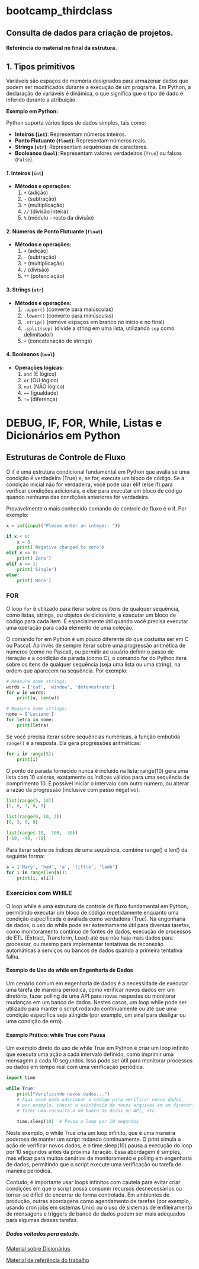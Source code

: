 # bootcamp_thirdclass
## Consulta de dados para criação de projetos.
#### Referência do material no final da estrutura.

## 1. Tipos primitivos

Variáveis são espaços de memória designados para armazenar dados que podem ser modificados durante a execução de um programa. Em Python, a declaração de variáveis é dinâmica, o que significa que o tipo de dado é inferido durante a atribuição.

**Exemplo em Python:**

Python suporta vários tipos de dados simples, tais como:

- **Inteiros (`int`)**: Representam números inteiros.
- **Ponto Flutuante (`float`)**: Representam números reais.
- **Strings (`str`)**: Representam sequências de caracteres.
- **Booleanos (`bool`)**: Representam valores verdadeiros (`True`) ou falsos (`False`).

#### 1. Inteiros (`int`)

* **Métodos e operações:**
    1. `+` (adição)
    2. `-` (subtração)
    3. `*` (multiplicação)
    4. `//` (divisão inteira)
    5. `%` (módulo - resto da divisão)

#### 2. Números de Ponto Flutuante (`float`)

* **Métodos e operações:**
    1. `+` (adição)
    2. `-` (subtração)
    3. `*` (multiplicação)
    4. `/` (divisão)
    5. `**` (potenciação)

#### 3. Strings (`str`)

* **Métodos e operações:**
    1. `.upper()` (converte para maiúsculas)
    2. `.lower()` (converte para minúsculas)
    3. `.strip()` (remove espaços em branco no início e no final)
    4. `.split(sep)` (divide a string em uma lista, utilizando `sep` como delimitador)
    5. `+` (concatenação de strings)

#### 4. Booleanos (`bool`)

* **Operações lógicas:**
    1. `and` (E lógico)
    2. `or` (OU lógico)
    3. `not` (NÃO lógico)
    4. `==` (igualdade)
    5. `!=` (diferença)


# DEBUG, IF, FOR, While, Listas e Dicionários em Python

## Estruturas de Controle de Fluxo

O if é uma estrutura condicional fundamental em Python que avalia se uma condição é verdadeira (True) e, se for, executa um bloco de código. Se a condição inicial não for verdadeira, você pode usar elif (else if) para verificar condições adicionais, e else para executar um bloco de código quando nenhuma das condições anteriores for verdadeira.

Provavelmente o mais conhecido comando de controle de fluxo é o if. Por exemplo:

```python
x = int(input("Please enter an integer: "))

if x < 0:
    x = 0
    print('Negative changed to zero')
elif x == 0:
    print('Zero')
elif x == 1:
    print('Single')
else:
    print('More')
```
### FOR

O loop `for` é utilizado para iterar sobre os itens de qualquer sequência, como listas, strings, ou objetos de dicionário, e executar um bloco de código para cada item. É especialmente útil quando você precisa executar uma operação para cada elemento de uma coleção.

O comando for em Python é um pouco diferente do que costuma ser em C ou Pascal. Ao invés de sempre iterar sobre uma progressão aritmética de números (como no Pascal), ou permitir ao usuário definir o passo de iteração e a condição de parada (como C), o comando for do Python itera sobre os itens de qualquer sequência (seja uma lista ou uma string), na ordem que aparecem na sequência. Por exemplo:

```python
# Measure some strings:
words = ['cat', 'window', 'defenestrate']
for w in words:
    print(w, len(w))
```

```python
# Measure some strings:
nome = ['Luciano']
for letra in nome:
    print(letra)
```

Se você precisa iterar sobre sequências numéricas, a função embutida `range()` é a resposta. Ela gera progressões aritméticas:


```python
for i in range(5):
    print(i)
```

O ponto de parada fornecido nunca é incluído na lista; range(10) gera uma lista com 10 valores, exatamente os índices válidos para uma sequência de comprimento 10. É possível iniciar o intervalo com outro número, ou alterar a razão da progressão (inclusive com passo negativo):


```python
list(range(5, 10))
[5, 6, 7, 8, 9]

list(range(0, 10, 3))
[0, 3, 6, 9]

list(range(-10, -100, -30))
[-10, -40, -70]
```

Para iterar sobre os índices de uma sequência, combine range() e len() da seguinte forma:

```python
a = ['Mary', 'had', 'a', 'little', 'lamb']
for i in range(len(a)):
    print(i, a[i])
```
### Exercícios com WHILE

O loop while é uma estrutura de controle de fluxo fundamental em Python, permitindo executar um bloco de código repetidamente enquanto uma condição especificada é avaliada como verdadeira (True). Na engenharia de dados, o uso do while pode ser extremamente útil para diversas tarefas, como monitoramento contínuo de fontes de dados, execução de processos de ETL (Extract, Transform, Load) até que não haja mais dados para processar, ou mesmo para implementar tentativas de reconexão automáticas a serviços ou bancos de dados quando a primeira tentativa falha.

#### Exemplo de Uso do while em Engenharia de Dados
Um cenário comum em engenharia de dados é a necessidade de executar uma tarefa de maneira periódica, como verificar novos dados em um diretório, fazer polling de uma API para novas respostas ou monitorar mudanças em um banco de dados. Nestes casos, um loop while pode ser utilizado para manter o script rodando continuamente ou até que uma condição específica seja atingida (por exemplo, um sinal para desligar ou uma condição de erro).

#### Exemplo Prático: while True com Pausa

Um exemplo direto do uso de while True em Python é criar um loop infinito que executa uma ação a cada intervalo definido, como imprimir uma mensagem a cada 10 segundos. Isso pode ser útil para monitorar processos ou dados em tempo real com uma verificação periódica.

```python
import time

while True:
    print("Verificando novos dados...")
    # Aqui você pode adicionar o código para verificar novos dados,
    # por exemplo, checar a existência de novos arquivos em um diretório,
    # fazer uma consulta a um banco de dados ou API, etc.
    
    time.sleep(10)  # Pausa o loop por 10 segundos
```
Neste exemplo, o while True cria um loop infinito, que é uma maneira poderosa de manter um script rodando continuamente. O print simula a ação de verificar novos dados, e o time.sleep(10) pausa a execução do loop por 10 segundos antes da próxima iteração. Essa abordagem é simples, mas eficaz para muitos cenários de monitoramento e polling em engenharia de dados, permitindo que o script execute uma verificação ou tarefa de maneira periódica.

Contudo, é importante usar loops infinitos com cautela para evitar criar condições em que o script possa consumir recursos desnecessários ou tornar-se difícil de encerrar de forma controlada. Em ambientes de produção, outras abordagens como agendamento de tarefas (por exemplo, usando cron jobs em sistemas Unix) ou o uso de sistemas de enfileiramento de mensagens e triggers de banco de dados podem ser mais adequados para algumas dessas tarefas.
    
##### Dados voltados para estudo.

[Material sobre Dicionários](https://www.youtube.com/watch?v=ZWj8o692qGY)

[Material de referência do trabalho][def]

[def]: https://github.com/lvgalvao/data-engineering-roadmap/tree/79cd29019b91c3a7e8774d15156d63a02881da54/Bootcamp%20-%20Python%20para%20dados
